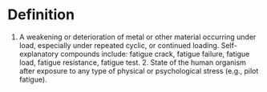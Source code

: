 # Definition

1.  A weakening or deterioration of metal or other material occurring
    under load, especially under repeated cyclic, or continued loading.
    Self-explanatory compounds include: fatigue crack, fatigue failure,
    fatigue load, fatigue resistance, fatigue test. 2. State of the
    human organism after exposure to any type of physical or
    psychological stress (e.g., pilot fatigue).
